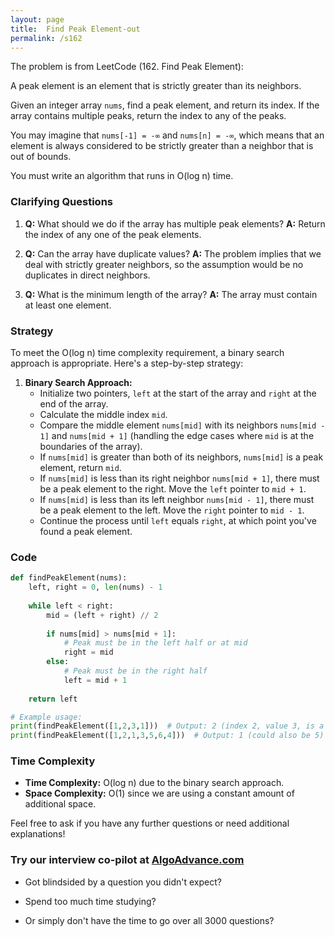 ```yaml
---
layout: page
title:  Find Peak Element-out
permalink: /s162
---
```


The problem is from LeetCode (162. Find Peak Element):

A peak element is an element that is strictly greater than its neighbors.

Given an integer array `nums`, find a peak element, and return its index. If the array contains multiple peaks, return the index to any of the peaks.

You may imagine that `nums[-1] = -∞` and `nums[n] = -∞`, which means that an element is always considered to be strictly greater than a neighbor that is out of bounds.

You must write an algorithm that runs in O(log n) time.

### Clarifying Questions

1. **Q:** What should we do if the array has multiple peak elements?
   **A:** Return the index of any one of the peak elements.
   
2. **Q:** Can the array have duplicate values?
   **A:** The problem implies that we deal with strictly greater neighbors, so the assumption would be no duplicates in direct neighbors.

3. **Q:** What is the minimum length of the array?
   **A:** The array must contain at least one element.

### Strategy

To meet the O(log n) time complexity requirement, a binary search approach is appropriate. Here's a step-by-step strategy:

1. **Binary Search Approach:**
   - Initialize two pointers, `left` at the start of the array and `right` at the end of the array.
   - Calculate the middle index `mid`.
   - Compare the middle element `nums[mid]` with its neighbors `nums[mid - 1]` and `nums[mid + 1]` (handling the edge cases where `mid` is at the boundaries of the array).
   - If `nums[mid]` is greater than both of its neighbors, `nums[mid]` is a peak element, return `mid`.
   - If `nums[mid]` is less than its right neighbor `nums[mid + 1]`, there must be a peak element to the right. Move the `left` pointer to `mid + 1`.
   - If `nums[mid]` is less than its left neighbor `nums[mid - 1]`, there must be a peak element to the left. Move the `right` pointer to `mid - 1`.
   - Continue the process until `left` equals `right`, at which point you've found a peak element.

### Code

```python
def findPeakElement(nums):
    left, right = 0, len(nums) - 1
    
    while left < right:
        mid = (left + right) // 2
        
        if nums[mid] > nums[mid + 1]: 
            # Peak must be in the left half or at mid
            right = mid
        else:
            # Peak must be in the right half
            left = mid + 1
    
    return left

# Example usage:
print(findPeakElement([1,2,3,1]))  # Output: 2 (index 2, value 3, is a peak)
print(findPeakElement([1,2,1,3,5,6,4]))  # Output: 1 (could also be 5)
```

### Time Complexity

- **Time Complexity:** O(log n) due to the binary search approach.
- **Space Complexity:** O(1) since we are using a constant amount of additional space.

Feel free to ask if you have any further questions or need additional explanations!


### Try our interview co-pilot at [AlgoAdvance.com](https://algoAdvance.com)

- Got blindsided by a question you didn't expect?

- Spend too much time studying?

- Or simply don't have the time to go over all 3000 questions?

